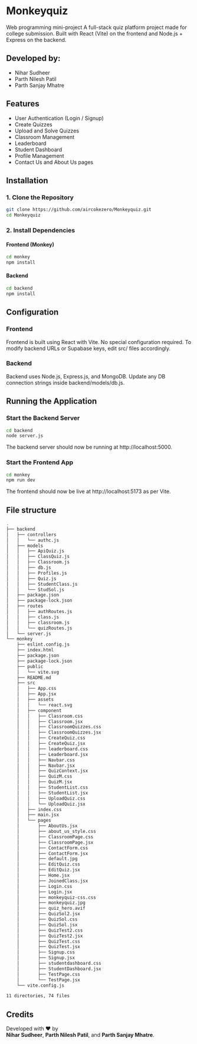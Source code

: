 # Monkeyquiz
Web programming mini-project
A full-stack quiz platform project made for college submission.
Built with React (Vite) on the frontend and Node.js + Express on the backend.

## Developed by:
- Nihar Sudheer
- Parth Nilesh Patil
- Parth Sanjay Mhatre
## Features
- User Authentication (Login / Signup)
- Create Quizzes
- Upload and Solve Quizzes
- Classroom Management
- Leaderboard
- Student Dashboard
- Profile Management
- Contact Us and About Us pages

## Installation
### 1. Clone the Repository
```bash
git clone https://github.com/aircokezero/Monkeyquiz.git
cd Monkeyquiz
```

### 2. Install Dependencies
#### Frontend (Monkey)
```bash
cd monkey
npm install
```

#### Backend
```bash
cd backend
npm install
```

## Configuration
### Frontend
Frontend is built using React with Vite.
No special configuration required.
To modify backend URLs or Supabase keys, edit src/ files accordingly.
### Backend
Backend uses Node.js, Express.js, and MongoDB.
Update any DB connection strings inside backend/models/db.js.

## Running the Application
### Start the Backend Server
```bash
cd backend
node server.js
```
The backend server should now be running at http://localhost:5000.

### Start the Frontend App
```bash
cd monkey
npm run dev
```
The frontend should now be live at http://localhost:5173 as per Vite.

## File structure
```bash
.
├── backend
│   ├── controllers
│   │   └── authc.js
│   ├── models
│   │   ├── ApiQuiz.js
│   │   ├── ClassQuiz.js
│   │   ├── Classroom.js
│   │   ├── db.js
│   │   ├── Profiles.js
│   │   ├── Quiz.js
│   │   ├── StudentClass.js
│   │   └── StudSol.js
│   ├── package.json
│   ├── package-lock.json
│   ├── routes
│   │   ├── authRoutes.js
│   │   ├── class.js
│   │   ├── classroom.js
│   │   └── quizRoutes.js
│   └── server.js
└── monkey
    ├── eslint.config.js
    ├── index.html
    ├── package.json
    ├── package-lock.json
    ├── public
    │   └── vite.svg
    ├── README.md
    ├── src
    │   ├── App.css
    │   ├── App.jsx
    │   ├── assets
    │   │   └── react.svg
    │   ├── component
    │   │   ├── Classroom.css
    │   │   ├── Classroom.jsx
    │   │   ├── ClassroomQuizzes.css
    │   │   ├── ClassroomQuizzes.jsx
    │   │   ├── CreateQuiz.css
    │   │   ├── CreateQuiz.jsx
    │   │   ├── leaderboard.css
    │   │   ├── Leaderboard.jsx
    │   │   ├── Navbar.css
    │   │   ├── Navbar.jsx
    │   │   ├── QuizContext.jsx
    │   │   ├── QuizM.css
    │   │   ├── QuizM.jsx
    │   │   ├── StudentList.css
    │   │   ├── StudentList.jsx
    │   │   ├── UploadQuiz.css
    │   │   └── UploadQuiz.jsx
    │   ├── index.css
    │   ├── main.jsx
    │   └── pages
    │       ├── AboutUs.jsx
    │       ├── about_us_style.css
    │       ├── ClassroomPage.css
    │       ├── ClassroomPage.jsx
    │       ├── ContactForm.css
    │       ├── ContactForm.jsx
    │       ├── default.jpg
    │       ├── EditQuiz.css
    │       ├── EditQuiz.jsx
    │       ├── Home.jsx
    │       ├── JoinedClass.jsx
    │       ├── Login.css
    │       ├── Login.jsx
    │       ├── monkeyquiz-css.css
    │       ├── monkeyquiz.jpg
    │       ├── quiz_hero.avif
    │       ├── QuizSol2.jsx
    │       ├── QuizSol.css
    │       ├── QuizSol.jsx
    │       ├── QuizTest2.css
    │       ├── QuizTest2.jsx
    │       ├── QuizTest.css
    │       ├── QuizTest.jsx
    │       ├── Signup.css
    │       ├── Signup.jsx
    │       ├── studentdashboard.css
    │       ├── StudentDashboard.jsx
    │       ├── TestPage.css
    │       └── TestPage.jsx
    └── vite.config.js

11 directories, 74 files
```

## Credits
Developed with ❤️ by <br>
<b>Nihar Sudheer</b>, <b>Parth Nilesh Patil</b>, and <b>Parth Sanjay Mhatre</b>.
